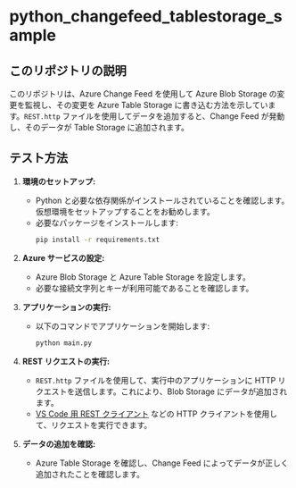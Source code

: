 # python_changefeed_tablestorage_sample

## このリポジトリの説明

このリポジトリは、Azure Change Feed を使用して Azure Blob Storage の変更を監視し、その変更を Azure Table Storage に書き込む方法を示しています。`REST.http` ファイルを使用してデータを追加すると、Change Feed が発動し、そのデータが Table Storage に追加されます。

## テスト方法

1. **環境のセットアップ:**
   - Python と必要な依存関係がインストールされていることを確認します。仮想環境をセットアップすることをお勧めします。
   - 必要なパッケージをインストールします:
     ```bash
     pip install -r requirements.txt
     ```

2. **Azure サービスの設定:**
   - Azure Blob Storage と Azure Table Storage を設定します。
   - 必要な接続文字列とキーが利用可能であることを確認します。

3. **アプリケーションの実行:**
   - 以下のコマンドでアプリケーションを開始します:
     ```bash
     python main.py
     ```

4. **REST リクエストの実行:**
   - `REST.http` ファイルを使用して、実行中のアプリケーションに HTTP リクエストを送信します。これにより、Blob Storage にデータが追加されます。
   - [VS Code 用 REST クライアント](https://marketplace.visualstudio.com/items?itemName=humao.rest-client) などの HTTP クライアントを使用して、リクエストを実行できます。

5. **データの追加を確認:**
   - Azure Table Storage を確認し、Change Feed によってデータが正しく追加されたことを確認します。
